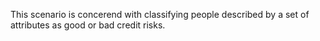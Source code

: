 This scenario is concerend with classifying people described by a set of attributes as good or bad credit risks.

